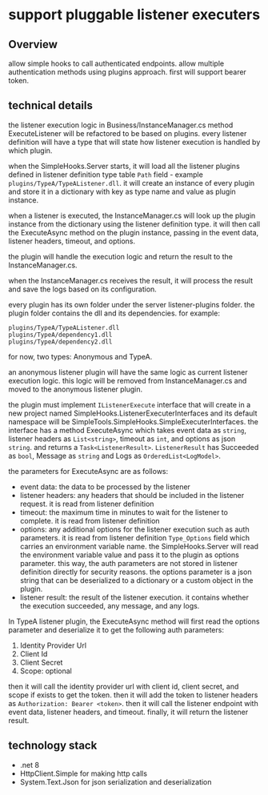 # support pluggable listener executers

## Overview

allow simple hooks to call authenticated endpoints. allow multiple authentication methods using plugins approach. first will support bearer token.

## technical details

the listener execution logic in Business/InstanceManager.cs method ExecuteListener will be refactored to be based on plugins.
every listener definition will have a type that will state how listener execution is handled by which plugin.

when the SimpleHooks.Server starts, it will load all the listener plugins defined in listener definition type table `Path` field - example `plugins/TypeA/TypeAListener.dll`. it will create an instance of every plugin and store it in a dictionary with key as type name and value as plugin instance.

when a listener is executed, the InstanceManager.cs will look up the plugin instance from the dictionary using the listener definition type. it will then call the ExecuteAsync method on the plugin instance, passing in the event data, listener headers, timeout, and options.

the plugin will handle the execution logic and return the result to the InstanceManager.cs.

when the InstanceManager.cs receives the result, it will process the result and save the logs based on its configuration.

every plugin has its own folder under the server listener-plugins folder. the plugin folder contains the dll and its dependencies. for example:

```text
plugins/TypeA/TypeAListener.dll
plugins/TypeA/dependency1.dll 
plugins/TypeA/dependency2.dll 
```

for now, two types: Anonymous and TypeA.

an anonymous listener plugin will have the same logic as current listener execution logic. this logic will be removed from InstanceManager.cs and moved to the anonymous listener plugin.

the plugin must implement `IListenerExecute` interface that will create in a new project named SimpleHooks.ListenerExecuterInterfaces and its default namespace will be SimpleTools.SimpleHooks.SimpleExecuterInterfaces. the interface has a method ExecuteAsync which takes event data as `string`, listener headers as `List<string>`, timeout as `int`, and options as json `string`. and returns a `Task<ListenerResult>`. `ListenerResult` has Succeeded as `bool`, Message as `string` and Logs as `OrderedList<LogModel>`.

the parameters for ExecuteAsync are as follows:

- event data: the data to be processed by the listener
- listener headers: any headers that should be included in the listener request. it is read from listener definition
- timeout: the maximum time in minutes to wait for the listener to complete. it is read from listener definition
- options: any additional options for the listener execution such as auth parameters. it is read from listener definition `Type_Options` field which carries an environment variable name. the SimpleHooks.Server will read the environment variable value and pass it to the plugin as options parameter. this way, the auth parameters are not stored in listener definition directly for security reasons. the options parameter is a json string that can be deserialized to a dictionary or a custom object in the plugin.
- listener result: the result of the listener execution. it contains whether the execution succeeded, any message, and any logs.

In TypeA listener plugin, the ExecuteAsync method will first read the options parameter and deserialize it to get the following auth parameters:

1. Identity Provider Url
2. Client Id
3. Client Secret
4. Scope: optional

then it will call the identity provider url with client id, client secret, and scope if exists to get the token. then it will add the token to listener headers as `Authorization: Bearer <token>`. then it will call the listener endpoint with event data, listener headers, and timeout. finally, it will return the listener result.

## technology stack

- .net 8
- HttpClient.Simple for making http calls
- System.Text.Json for json serialization and deserialization
